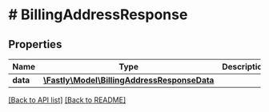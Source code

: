 # # BillingAddressResponse

## Properties

Name | Type | Description | Notes
------------ | ------------- | ------------- | -------------
**data** | [**\Fastly\Model\BillingAddressResponseData**](BillingAddressResponseData.md) |  | [optional] 


[[Back to API list]](../../README.md#endpoints) [[Back to README]](../../README.md)
